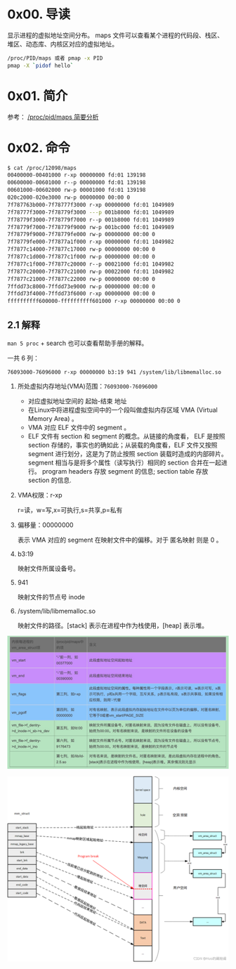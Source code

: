 # 0x00. 导读

显示进程的虚拟地址空间分布。 maps 文件可以查看某个进程的代码段、栈区、堆区、动态库、内核区对应的虚拟地址。

```bash
/proc/PID/maps 或者 pmap -x PID
pmap -X `pidof hello`
```

# 0x01. 简介

参考： [/proc/pid/maps 简要分析](https://www.cnblogs.com/arnoldlu/p/10272466.html)

# 0x02. 命令


```bash
$ cat /proc/12098/maps
00400000-00401000 r-xp 00000000 fd:01 139198                             /root/elf_write/ftrace/main
00600000-00601000 r--p 00000000 fd:01 139198                             /root/elf_write/ftrace/main
00601000-00602000 rw-p 00001000 fd:01 139198                             /root/elf_write/ftrace/main
020c2000-020e3000 rw-p 00000000 00:00 0                                  [heap]
7f787763b000-7f78777f3000 r-xp 00000000 fd:01 1049989                    /usr/lib64/libc-2.17.so
7f78777f3000-7f78779f3000 ---p 001b8000 fd:01 1049989                    /usr/lib64/libc-2.17.so
7f78779f3000-7f78779f7000 r--p 001b8000 fd:01 1049989                    /usr/lib64/libc-2.17.so
7f78779f7000-7f78779f9000 rw-p 001bc000 fd:01 1049989                    /usr/lib64/libc-2.17.so
7f78779f9000-7f78779fe000 rw-p 00000000 00:00 0 
7f78779fe000-7f7877a1f000 r-xp 00000000 fd:01 1049982                    /usr/lib64/ld-2.17.so
7f7877c14000-7f7877c17000 rw-p 00000000 00:00 0 
7f7877c1d000-7f7877c1f000 rw-p 00000000 00:00 0 
7f7877c1f000-7f7877c20000 r--p 00021000 fd:01 1049982                    /usr/lib64/ld-2.17.so
7f7877c20000-7f7877c21000 rw-p 00022000 fd:01 1049982                    /usr/lib64/ld-2.17.so
7f7877c21000-7f7877c22000 rw-p 00000000 00:00 0 
7ffdd73c8000-7ffdd73e9000 rw-p 00000000 00:00 0                          [stack]
7ffdd73f4000-7ffdd73f6000 r-xp 00000000 00:00 0                          [vdso]
ffffffffff600000-ffffffffff601000 r-xp 00000000 00:00 0                  [vsyscall]
```

## 2.1 解释

`man 5 proc` + search 也可以查看帮助手册的解释。

一共 6 列：

    76093000-76096000 r-xp 00000000 b3:19 941 /system/lib/libmemalloc.so

1. 所处虚拟内存地址(VMA)范围：`76093000-76096000`
    - 对应虚拟地址空间的 起始-结束 地址
    - 在Linux中将进程虚拟空间中的一个段叫做虚拟内存区域 VMA (Virtual Memory Area) 。
    - VMA 对应 ELF 文件中的 segment 。
    - ELF 文件有 section 和 segment 的概念。从链接的角度看， ELF 是按照 section 存储的，事实也的确如此；从装载的角度看，ELF 文件又按照 segment 进行划分，这是为了防止按照 section 装载时造成的内部碎片。 segment 相当与是将多个属性（读写执行）相同的 section 合并在一起进行。 program headers 存放 segment 的信息; section table 存放 section 的信息.

2. VMA权限：r-xp

    r=读，w=写,x=可执行,s=共享,p=私有

3. 偏移量：00000000

    表示 VMA 对应的 segment 在映射文件中的偏移。对于 匿名映射 则是 0 。

4. b3:19

    映射文件所属设备号。

5. 941

    映射文件的节点号 inode 

6. /system/lib/libmemalloc.so

    映射文件的路径。[stack] 表示在进程中作为栈使用，[heap] 表示堆。



![Alt text](../../pic/linux/memory/vma_maps.png)

![1](../../pic/linux/memory/process_virtual_space.png)